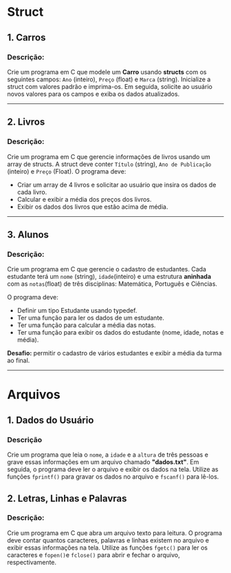 # Struct

## 1. Carros

### Descrição:
Crie um programa em C que modele um **Carro** usando **structs** com os seguintes campos: `Ano` (inteiro), `Preço` (float) e `Marca` (string). Inicialize a struct com valores padrão e imprima-os. Em seguida, solicite ao usuário novos valores para os campos e exiba os dados atualizados.

---

## 2. Livros

### Descrição:
Crie um programa em C que gerencie informações de livros usando um array de structs. A struct deve conter `Título` (string), `Ano de Publicação` (inteiro) e `Preço` (Float). O programa deve:
- Criar um array de 4 livros e solicitar ao usuário que insira os dados de cada livro.
- Calcular e exibir a média dos preços dos livros.
- Exibir os dados dos livros que estão acima de média.

---

## 3. Alunos

### Descrição:

Crie um programa em C que gerencie o cadastro de estudantes. Cada estudante terá um `nome` (string), `idade`(inteiro) e uma estrutura **aninhada** com as `notas`(float) de três disciplinas: Matemática, Português e Ciências.

O programa deve:

- Definir um tipo Estudante usando typedef.
- Ter uma função para ler os dados de um estudante.
- Ter uma função para calcular a média das notas.
- Ter uma função para exibir os dados do estudante (nome, idade, notas e média).

**Desafio:** permitir o cadastro de vários estudantes e exibir a média da turma ao final.

---

# Arquivos

## 1. Dados do Usuário

### Descrição
Crie um programa que leia o `nome`, a `idade` e a `altura` de três pessoas e grave essas informações em um arquivo chamado **"dados.txt"**. Em seguida, o programa deve ler o arquivo e exibir os dados na tela. Utilize as funções `fprintf()` para gravar os dados no arquivo e `fscanf()` para lê-los.

## 2. Letras, Linhas e Palavras

### Descrição:
Crie um programa em C que abra um arquivo texto para leitura. O programa deve contar quantos caracteres, palavras e linhas existem no arquivo e exibir essas informações na tela. Utilize as funções `fgetc()` para ler os caracteres e `fopen()`e `fclose()` para abrir e fechar o arquivo, respectivamente.
